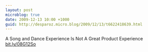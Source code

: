 ```yaml
---
layout: post
microblog: true
date: 2009-12-13 10:00 +1000
guid: http://desparoz.micro.blog/2009/12/13/t6622418639.html
---
```

A Song and Dance Experience Is Not A Great Product Experience [bit.ly/08G12So](http://bit.ly/08G12So)

